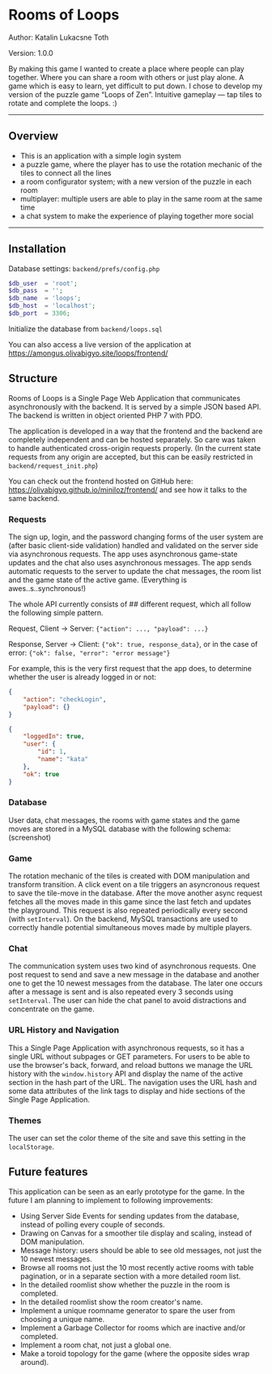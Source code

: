# Rooms of Loops

Author: Katalin Lukacsne Toth

Version: 1.0.0

By making this game I wanted to create a place where people can play together. Where you can share a room with others or just play alone. A game which is easy to learn, yet difficult to put down. I chose to develop my version of the puzzle game “Loops of Zen”. Intuitive gameplay — tap tiles to rotate and complete the loops. :)

---

## Overview

- This is an application with a simple login system
- a puzzle game, where the player has to use the rotation mechanic of the tiles to connect all the lines
- a room configurator system; with a new version of the puzzle in each room
- multiplayer: multiple users are able to play in the same room at the same time
- a chat system to make the experience of playing together more social

---

## Installation

Database settings: `backend/prefs/config.php`

``` php
$db_user  = 'root';
$db_pass  = '';
$db_name  = 'loops';
$db_host  = 'localhost';
$db_port  = 3306;
```

Initialize the database from `backend/loops.sql`

You can also access a live version of the application at https://amongus.olivabigyo.site/loops/frontend/

## Structure

Rooms of Loops is a Single Page Web Application that communicates asynchronously with the backend. It is served by a simple JSON based API. The backend is written in object oriented PHP 7 with PDO.

The application is developed in a way that the frontend and the backend are completely independent and can be hosted separately. So care was taken to handle authenticated cross-origin requests properly. (In the current state requests from any origin are accepted, but this can be easily restricted in `backend/request_init.php`)

You can check out the frontend hosted on GitHub here: https://olivabigyo.github.io/miniloz/frontend/ and see how it talks to the same backend.

### Requests

The sign up, login, and the password changing forms of the user system are (after basic client-side validation) handled and validated on the server side via asynchronous requests.
The app uses asynchronous game-state updates and the chat also uses asynchronous messages.
The app sends automatic requests to the server to update the chat messages, the room list and the game state of the active game.
(Everything is awes..s..synchronous!)

The whole API currently consists of ## different request, which all follow the following simple pattern.

Request, Client -> Server: `{"action": ..., "payload": ...}`

Response, Server -> Client: `{"ok": true, response_data}`, or in the case of error: `{"ok": false, "error": "error message"}`

For example, this is the very first request that the app does, to determine whether the user is already logged in or not:

```json
{
    "action": "checkLogin",
    "payload": {}
}
```

```json
{
    "loggedIn": true,
    "user": {
        "id": 1,
        "name": "kata"
    },
    "ok": true
}
```

### Database

User data, chat messages, the rooms with game states and the game moves are stored in a MySQL database with the following schema:
(screenshot)

### Game

The rotation mechanic of the tiles is created with DOM manipulation and transform transition. A click event on a tile triggers an asyncronous request to save the tile-move in the database. After the move another async request fetches all the moves made in this game since the last fetch and updates the playground. This request is also repeated periodically every second (with `setInterval`).
On the backend, MySQL transactions are used to correctly handle potential simultaneous moves made by multiple players.

### Chat

The communication system uses two kind of asynchronous requests. One post request to send and save a new message in the database and another one to get the 10 newest messages from the database. The later one occurs after a message is sent and is also repeated every 3 seconds using `setInterval`.
The user can hide the chat panel to avoid distractions and concentrate on the game.

### URL History and Navigation

This a Single Page Application with asynchronous requests, so it has a single URL without subpages or GET parameters.
For users to be able to use the browser's back, forward, and reload buttons we manage the URL history with the `window.history` API and display the name of the active section in the hash part of the URL.
The navigation uses the URL hash and some data attributes of the link tags to display and hide sections of the Single Page Application.

### Themes

The user can set the color theme of the site and save this setting in the `localStorage`.

## Future features

This application can be seen as an early prototype for the game. In the future I am planning to implement to following improvements:

- Using Server Side Events for sending updates from the database, instead of polling every couple of seconds.
- Drawing on Canvas for a smoother tile display and scaling, instead of DOM manipulation.
- Message history: users should be able to see old messages, not just the 10 newest messages.
- Browse all rooms not just the 10 most recently active rooms with table pagination, or in a separate section with a more detailed room list.
- In the detailed roomlist show whether the puzzle in the room is completed.
- In the detailed roomlist show the room creator's name.
- Implement a unique roomname generator to spare the user from choosing a unique name.
- Implement a Garbage Collector for rooms which are inactive and/or completed.
- Implement a room chat, not just a global one.
- Make a toroid topology for the game (where the opposite sides wrap around).
